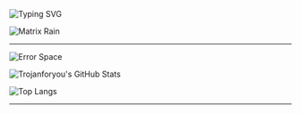   <img src="https://readme-typing-svg.demolab.com?font=Fira+Code&duration=4000&pause=1000&color=00FF00&center=true&vCenter=true&width=600&height=50&lines=The+Matrix+has+you...;Follow+the+green+commits...;Knock,+knock+Neo...;System+Breached..." alt="Typing SVG" />
</p>

<p align="center">

![Matrix Rain](https://media2.giphy.com/media/v1.Y2lkPTc5MGI3NjExd3R1am9ieDQ5MnVmenBqcXA0bnBvNGJ4c2RpbTk3bmY1cmljMDhlZSZlcD12MV9pbnRlcm5hbF9naWZfYnlfaWQmY3Q9Zw/12W5Sg2koWYnwA/giphy.gif)

---
![Error Space](https://media1.giphy.com/media/v1.Y2lkPTc5MGI3NjExdmNkN2lnMzViZTg4emk1NTM3NnN1czczanJyc2IyNGF6b3hucXExaCZlcD12MV9pbnRlcm5hbF9naWZfYnlfaWQmY3Q9Zw/C4NdKtRaQE9m8/giphy.gif)

![Trojanforyou's GitHub Stats](https://github-readme-stats.vercel.app/api?username=Trojanforyou&show_icons=true&hide_border=true&theme=chartreuse-dark&bg_color=000000&title_color=00FF00&icon_color=00FF00&text_color=00FF00)

![Top Langs](https://github-readme-stats.vercel.app/api/top-langs/?username=Trojanforyou&layout=compact&theme=chartreuse-dark&hide_border=true&bg_color=000000&title_color=00FF00&text_color=00FF00)

---




